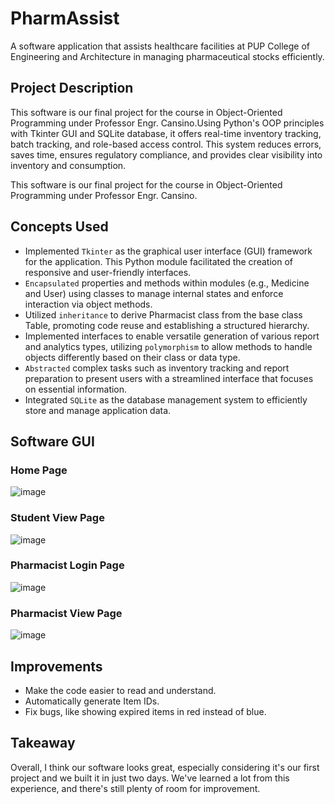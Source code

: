 # PharmAssist
A software application that assists healthcare facilities at PUP College of Engineering and Architecture in managing pharmaceutical stocks efficiently. 

## Project Description
This software is our final project for the course in Object-Oriented Programming under Professor Engr. Cansino.Using Python's OOP principles with Tkinter GUI and SQLite database, it offers real-time inventory tracking, batch tracking, and role-based access control. This system reduces errors, saves time, ensures regulatory compliance, and provides clear visibility into inventory and consumption.

This software is our final project for the course in Object-Oriented Programming under Professor Engr. Cansino.

## Concepts Used
- Implemented `Tkinter` as the graphical user interface (GUI) framework for the application. This Python module facilitated the creation of responsive and user-friendly interfaces.
- `Encapsulated` properties and methods within modules (e.g., Medicine and User) using classes to manage internal states and enforce interaction via object methods.
- Utilized `inheritance` to derive Pharmacist class from the base class Table, promoting code reuse and establishing a structured hierarchy.
- Implemented interfaces to enable versatile generation of various report and analytics types, utilizing `polymorphism` to allow methods to handle objects differently based on their class or data type.
- `Abstracted` complex tasks such as inventory tracking and report preparation to present users with a streamlined interface that focuses on essential information.
- Integrated `SQLite` as the database management system to efficiently store and manage application data.

## Software GUI
### Home Page
![image](https://github.com/user-attachments/assets/e3910e1a-ebc5-43a8-a85b-5467cd37178d)
### Student View Page
![image](https://github.com/user-attachments/assets/96a6f7fb-ff11-4e08-9abd-33699add019c)
### Pharmacist Login Page
![image](https://github.com/user-attachments/assets/048c44d6-6917-47b9-b2da-81deb485c45a)
### Pharmacist View Page
![image](https://github.com/user-attachments/assets/838f0658-8124-4fb6-805a-cd3bc7b34d6a)

## Improvements
- Make the code easier to read and understand.
- Automatically generate Item IDs.
- Fix bugs, like showing expired items in red instead of blue.

## Takeaway
Overall, I think our software looks great, especially considering it's our first project and we built it in just two days. We've learned a lot from this experience, and there's still plenty of room for improvement.
